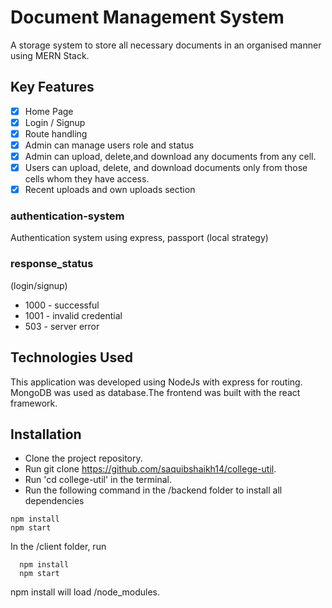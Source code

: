 # Document Management System
A storage system to store all necessary documents in an organised manner using MERN Stack.

## Key Features
- [x] Home Page
- [x] Login / Signup
- [x] Route handling 
- [x] Admin can manage users role and status 
- [x] Admin can upload, delete,and download any documents from any cell.
- [x] Users can upload, delete, and download documents only from those cells whom they have access.
- [x] Recent uploads and own uploads section

### authentication-system
Authentication system using express, passport (local strategy)

### response_status
(login/signup)
- 1000 - successful
- 1001 - invalid credential
- 503 - server error

## Technologies Used
This application was developed using NodeJs with express for routing. MongoDB was used as database.The frontend was built with the react framework.

## Installation
* Clone the project repository.
* Run git clone https://github.com/saquibshaikh14/college-util.
* Run 'cd college-util' in the terminal.
* Run the following command in the /backend folder to install all dependencies
```
npm install
npm start
```
In the /client folder, run
```
  npm install
  npm start
```
npm install will load /node_modules.


